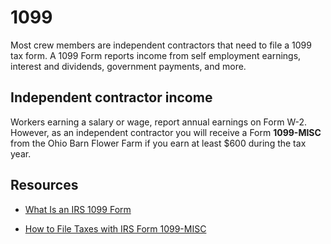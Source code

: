 # 1099

Most crew members are independent contractors that need to file a 1099 tax form. A 1099 Form reports income from self employment earnings, interest and dividends, government payments, and more. 

## Independent contractor income

Workers earning a salary or wage, report annual earnings on Form W-2. However, as an independent contractor you will receive a Form **1099-MISC** from the Ohio Barn Flower Farm if you earn at least $600 during the tax year.

## Resources

* [What Is an IRS 1099 Form](https://turbotax.intuit.com/tax-tips/irs-tax-forms/what-is-an-irs-1099-form/L3NxSPMUe#:~:text=The%201099%20form%20is%20a,salary%20your%20employer%20pays%20you.)

* [How to File Taxes with IRS Form 1099-MISC](https://turbotax.intuit.com/tax-tips/self-employment-taxes/how-to-file-taxes-with-irs-form-1099-misc/L3UAsiVBq)